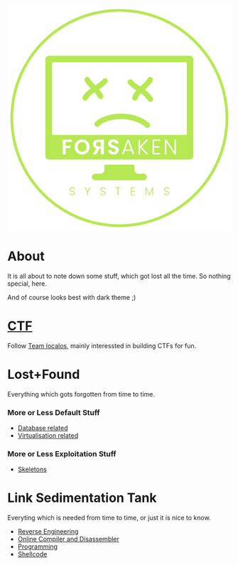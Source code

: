 ![Logo](images/logo.png)

# About
It is all about to note down some stuff, which got lost all the time. So nothing special, here.

And of course looks best with dark theme ;)

# [CTF](http://localos.io)
Follow [Team localos](http://localos.io), mainly interessted in building CTFs for fun.

# Lost+Found
Everything which gots forgotten from time to time.

### More or Less Default Stuff
- [Database related](content/lost-and-found/defa/db.md)
- [Virtualisation related](content/lost-and-found/defa/virt.md)

### More or Less Exploitation Stuff
- [Skeletons](content/lost-and-found/expl/skel.md)

# Link Sedimentation Tank
Everyting which is needed from time to time, or just it is nice to know.

- [Reverse Engineering](content/links/re.md)
- [Online Compiler and Disassembler](content/links/disa.md)
- [Programming](content/links/prog.md)
- [Shellcode](content/links/sc.md)
